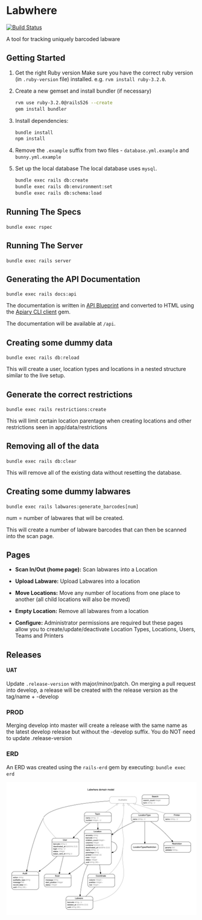 # Labwhere

[![Build Status](https://github.com/sanger/labwhere/actions/workflows/automated_release_and_build.yml/badge.svg?branch=develop)](https://github.com/sanger/labwhere/actions/workflows/automated_release_and_build.yml)

A tool for tracking uniquely barcoded labware

## Getting Started

1. Get the right Ruby version
Make sure you have the correct ruby version (in `.ruby-version` file) installed. e.g. `rvm install ruby-3.2.0`.

1. Create a new gemset and install bundler (if necessary)

    ```bash
    rvm use ruby-3.2.0@rails526 --create
    gem install bundler
    ```

1. Install dependencies:

    ```bash
    bundle install
    npm install
    ```

1. Remove the `.example` suffix from two files - `database.yml.example` and `bunny.yml.example`

1. Set up the local database
The local database uses `mysql`.

    ```bash
    bundle exec rails db:create
    bundle exec rails db:environment:set
    bundle exec rails db:schema:load
    ```

## Running The Specs

`bundle exec rspec`

## Running The Server

`bundle exec rails server`

## Generating the API Documentation

`bundle exec rails docs:api`

The documentation is written in [API Blueprint](https://apiblueprint.org/) and converted to HTML
using the [Apiary CLI client](https://github.com/apiaryio/apiary-client) gem.

The documentation will be available at `/api`.

## Creating some dummy data

`bundle exec rails db:reload`

This will create a user, location types and locations in a nested structure similar to the live setup.

## Generate the correct restrictions

`bundle exec rails restrictions:create`

This will limit certain location parentage when creating locations and other restrictions seen in app/data/restrictions

## Removing all of the data

`bundle exec rails db:clear`

This will remove all of the existing data without resetting the database.

## Creating some dummy labwares

`bundle exec rails labwares:generate_barcodes[num]`

num = number of labwares that will be created.

This will create a number of labware barcodes that can then be scanned into the scan page.

## Pages

* **Scan In/Out (home page):** Scan labwares into a Location

* **Upload Labware:** Upload Labwares into a location

* **Move Locations:** Move any number of locations from one place to another (all child locations will also be moved)

* **Empty Location:** Remove all labwares from a location

* **Configure:** Administrator permissions are required but these pages allow you to create/update/deactivate Location Types, Locations, Users, Teams and Printers

## Releases

#### UAT

Update `.release-version` with major/minor/patch. On merging a pull request into develop, a release will be created with the release version as the tag/name + -develop

### PROD

Merging develop into master will create a release with the same name as the latest develop release but without the -develop suffix. You do NOT need to update .release-version

### ERD

An ERD was created using the `rails-erd` gem by executing: `bundle exec erd`

![ERD](erd.jpg "ERD")
